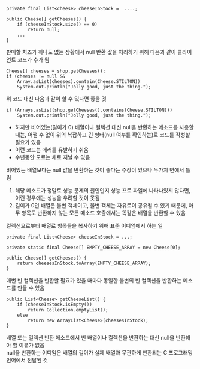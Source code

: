 ```
private final List<cheese> cheeseInStock =  ....;

public Cheese[] getCheeses() {
    if (cheeseInStock.size() == 0)
        return null;
    ...
}
```
판매할 치즈가 하나도 없는 상황에서 null 반환 값을 처리하기 위해 다음과 같이 클라이언트 코드가 추가 됨
```
Cheese[] cheeses = shop.getCheeses();
if (cheeses != null &&
    Array.asList(cheeses).contain(Cheese.STILTON))
    System.out.println("Jolly good, just the thing.");
```
위 코드 대신 다음과 같이 할 수 있다면 좋을 것
```
if (Arrays.asList(shop.getCheeses().contains(Cheese.STILTON)))
    System.out.println("Jolly good, just the thing.");
```

- 하지만 비어있는(길이가 0) 배열이나 컬렉션 대신 null을 반환하는 메소드를 사용할 때는, 어쩔 수 없이 위의 복잡하고 긴 형태(null 여부를 확인하는)로 코드를 작성할 필요가 있음  
- 이런 코드는 에러를 유발하기 쉬움
- 수년동안 모르는 채로 지날 수 있음 

비어있는 배열보다는 null 값을 반환하는 것이 좋다는 주장이 있으나 두가지 면에서 틀림
1. 해당 메소드가 정말로 성능 문제의 원인인지 성능 프로 파일에 나타나있지 않다면, 이런 경우에는 성능을 우려할 것이 못됨
2. 길이가 0인 배열은 불변 객체이고, 불변 객체는 자유로이 공유될 수 있기 때문에, 아무 항목도 반환하지 않는 모든 메소드 호출에서는 똑같은 배열을 반환할 수 있음
  
  
컬렉션으로부터 배열로 항목들을 복사하기 위해 표준 이디엄에서 하는 일
```
private final List<Cheese> cheeseInStock = ...;

private static final Cheese[] EMPTY_CHEESE_ARRAY = new Cheese[0];

public Cheese[] getCheeses() {
    return cheesesInStock.toArray(EMPTY_CHEESE_ARRAY);
}
```

매번 빈 컬렉션을 반환할 필요가 있을 때마다 동일한 불변의 빈 컬렉션을 반환하는 메소드를 만들 수 있음
```
public List<Cheese> getCheeseList() {
    if (cheeseInStock.isEmpty())
        return Collection.emptyList();
    else
        return new ArrayList<Cheese>(cheesesInStock);
}
```

배열 또는 컬렉션 반환 메소드에서 빈 배열이나 컬렉션을 반환하는 대신 null을 반환해야 할 이유가 없음  
null을 반환하는 이디엄은 배열의 길이가 실제 배열과 무관하게 반환되는 C 프로그래밍 언어에서 전달된 것
